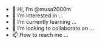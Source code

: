 - 👋 Hi, I’m @musa2000m
- 👀 I’m interested in ...
- 🌱 I’m currently learning ...
- 💞️ I’m looking to collaborate on ...
- 📫 How to reach me ...

<!---
musa2000m/musa2000m is a ✨ special ✨ repository because its `README.md` (this file) appears on your GitHub profile.
You can click the Preview link to take a look at your changes.
--->
